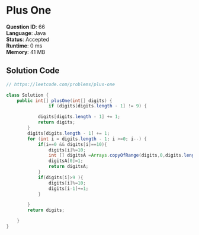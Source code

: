 # Plus One

**Question ID**: 66  
**Language**: Java  
**Status**: Accepted  
**Runtime**: 0 ms  
**Memory**: 41 MB  

## Solution Code
```java
// https://leetcode.com/problems/plus-one

class Solution {
    public int[] plusOne(int[] digits) {
                if (digits[digits.length - 1] != 9) {

            digits[digits.length - 1] += 1;
            return digits;
        }
        digits[digits.length - 1] += 1;
        for (int i = digits.length - 1; i >=0; i--) {
            if(i==0 && digits[i]==10){
                digits[i]%=10;
                int [] digitsA =Arrays.copyOfRange(digits,0,digits.length+1);
                digitsA[0]=1;
                return digitsA;
            }
            if(digits[i]>9 ){
                digits[i]%=10;
                digits[i-1]+=1;
            }

        }
        return digits;

    }
}
```
